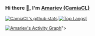 <!-- <h3 align="center"> -->
  ### Hi there 👋, I'm [Amariev (CamiaCL)](https://github.com/CamiaCL)
  <!-- <a href=”https://github.com/CamiaCL”>Amariev (CamiaCL)</a> -->
<!-- <!https://github.com/DenverCoder1/readme-typing-svg-- </h3> -->

<!-- <p align="center">
  <img src="https://readme-typing-svg.herokuapp.com/?lines=Welcome+to+my+profile; :3&font=Fira%20Code&center=true&width=380&height=50">
</p> -->
<!--
**CamiaCL/CamiaCL** is a ✨ _special_ ✨ repository because its `README.md` (this file) appears on your GitHub profile.

Here are some ideas to get you started:

- 🔭 I’m currently working on ...
- 🌱 I’m currently learning ...
- 👯 I’m looking to collaborate on ...
- 🤔 I’m looking for help with ...
- 💬 Ask me about ...
- 📫 How to reach me: ...
- 😄 Pronouns: ...
- ⚡ Fun fact: ...
-->

[![CamiaCL's github stats](https://github-readme-stats.vercel.app/api?username=CamiaCL&show_icons=true&theme=merko)](https://github.com/CamiaCL)
[![Top Langs](https://github-readme-stats.vercel.app/api/top-langs/?username=CamiaCL&layout=compact&theme=merko)](https://github.com/anuraghazra/github-readme-stats)[

<a href="https://github.com/CamiaCL/github-readme-activity-graph"><img alt="Amariev's Activity Graph" src="https://denvercoder1-activity-graph.herokuapp.com/graph/?username=CamiaCL&bg_color=1F222E&color=F8D866&line=F85D7F&point=FFFFFF&hide_border=true" /></a>">
